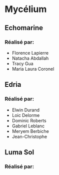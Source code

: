 # Mycélium

## Echomarine
### Réalisé par:
- Florence Lapierre
- Natacha Abdallah
- Tracy Gua
- Maria Laura Coronel

## Edria
### Réalisé par:
- Elwin Durand
- Loic Delorme
- Dominic Roberts
- Gabriel Leblanc
- Meryem Berbiche
- Jean-Christophe

## Luma Sol
### Réalisé par:
